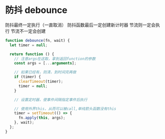 # 防抖 debounce

防抖最终一定执行（一直取消） 防抖函数最后一定创建新计时器
节流则一定会执行 节流不一定会创建

```js
function debounce(fn, wait) {
  let timer = null;

  return function () {
    // 注意args在这取，拿到返回function的参数
    const args = [...arguments];

    // 如果已经有，则清，到时间完再做
    if (timer) {
      clearTimeout(timer);
      timer = null;
    }

    // 设置定时器，使事件间隔指定事件后执行

    // 使用外界this，从而可以被call,单纯箭头函数没有this
    timer = setTimeout(() => {
      fn.apply(this, args);
    }, wait);
  };
}
```
